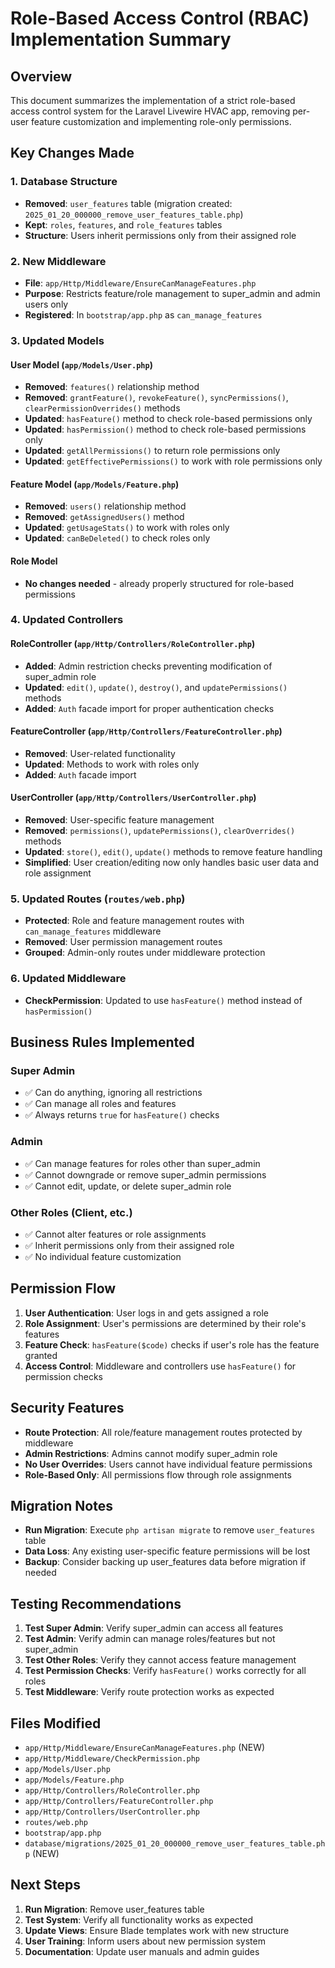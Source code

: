 # Role-Based Access Control (RBAC) Implementation Summary

## Overview
This document summarizes the implementation of a strict role-based access control system for the Laravel Livewire HVAC app, removing per-user feature customization and implementing role-only permissions.

## Key Changes Made

### 1. Database Structure
- **Removed**: `user_features` table (migration created: `2025_01_20_000000_remove_user_features_table.php`)
- **Kept**: `roles`, `features`, and `role_features` tables
- **Structure**: Users inherit permissions only from their assigned role

### 2. New Middleware
- **File**: `app/Http/Middleware/EnsureCanManageFeatures.php`
- **Purpose**: Restricts feature/role management to super_admin and admin users only
- **Registered**: In `bootstrap/app.php` as `can_manage_features`

### 3. Updated Models

#### User Model (`app/Models/User.php`)
- **Removed**: `features()` relationship method
- **Removed**: `grantFeature()`, `revokeFeature()`, `syncPermissions()`, `clearPermissionOverrides()` methods
- **Updated**: `hasFeature()` method to check role-based permissions only
- **Updated**: `hasPermission()` method to check role-based permissions only
- **Updated**: `getAllPermissions()` to return role permissions only
- **Updated**: `getEffectivePermissions()` to work with role permissions only

#### Feature Model (`app/Models/Feature.php`)
- **Removed**: `users()` relationship method
- **Removed**: `getAssignedUsers()` method
- **Updated**: `getUsageStats()` to work with roles only
- **Updated**: `canBeDeleted()` to check roles only

#### Role Model
- **No changes needed** - already properly structured for role-based permissions

### 4. Updated Controllers

#### RoleController (`app/Http/Controllers/RoleController.php`)
- **Added**: Admin restriction checks preventing modification of super_admin role
- **Updated**: `edit()`, `update()`, `destroy()`, and `updatePermissions()` methods
- **Added**: `Auth` facade import for proper authentication checks

#### FeatureController (`app/Http/Controllers/FeatureController.php`)
- **Removed**: User-related functionality
- **Updated**: Methods to work with roles only
- **Added**: `Auth` facade import

#### UserController (`app/Http/Controllers/UserController.php`)
- **Removed**: User-specific feature management
- **Removed**: `permissions()`, `updatePermissions()`, `clearOverrides()` methods
- **Updated**: `store()`, `edit()`, `update()` methods to remove feature handling
- **Simplified**: User creation/editing now only handles basic user data and role assignment

### 5. Updated Routes (`routes/web.php`)
- **Protected**: Role and feature management routes with `can_manage_features` middleware
- **Removed**: User permission management routes
- **Grouped**: Admin-only routes under middleware protection

### 6. Updated Middleware
- **CheckPermission**: Updated to use `hasFeature()` method instead of `hasPermission()`

## Business Rules Implemented

### Super Admin
- ✅ Can do anything, ignoring all restrictions
- ✅ Can manage all roles and features
- ✅ Always returns `true` for `hasFeature()` checks

### Admin
- ✅ Can manage features for roles other than super_admin
- ✅ Cannot downgrade or remove super_admin permissions
- ✅ Cannot edit, update, or delete super_admin role

### Other Roles (Client, etc.)
- ✅ Cannot alter features or role assignments
- ✅ Inherit permissions only from their assigned role
- ✅ No individual feature customization

## Permission Flow
1. **User Authentication**: User logs in and gets assigned a role
2. **Role Assignment**: User's permissions are determined by their role's features
3. **Feature Check**: `hasFeature($code)` checks if user's role has the feature granted
4. **Access Control**: Middleware and controllers use `hasFeature()` for permission checks

## Security Features
- **Route Protection**: All role/feature management routes protected by middleware
- **Admin Restrictions**: Admins cannot modify super_admin role
- **No User Overrides**: Users cannot have individual feature permissions
- **Role-Based Only**: All permissions flow through role assignments

## Migration Notes
- **Run Migration**: Execute `php artisan migrate` to remove `user_features` table
- **Data Loss**: Any existing user-specific feature permissions will be lost
- **Backup**: Consider backing up user_features data before migration if needed

## Testing Recommendations
1. **Test Super Admin**: Verify super_admin can access all features
2. **Test Admin**: Verify admin can manage roles/features but not super_admin
3. **Test Other Roles**: Verify they cannot access feature management
4. **Test Permission Checks**: Verify `hasFeature()` works correctly for all roles
5. **Test Middleware**: Verify route protection works as expected

## Files Modified
- `app/Http/Middleware/EnsureCanManageFeatures.php` (NEW)
- `app/Http/Middleware/CheckPermission.php`
- `app/Models/User.php`
- `app/Models/Feature.php`
- `app/Http/Controllers/RoleController.php`
- `app/Http/Controllers/FeatureController.php`
- `app/Http/Controllers/UserController.php`
- `routes/web.php`
- `bootstrap/app.php`
- `database/migrations/2025_01_20_000000_remove_user_features_table.php` (NEW)

## Next Steps
1. **Run Migration**: Remove user_features table
2. **Test System**: Verify all functionality works as expected
3. **Update Views**: Ensure Blade templates work with new structure
4. **User Training**: Inform users about new permission system
5. **Documentation**: Update user manuals and admin guides
